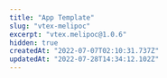 ```yaml
---
title: "App Template"
slug: "vtex-melipoc"
excerpt: "vtex.melipoc@1.0.6"
hidden: true
createdAt: "2022-07-07T02:10:31.737Z"
updatedAt: "2022-07-28T14:34:12.102Z"
---
```

